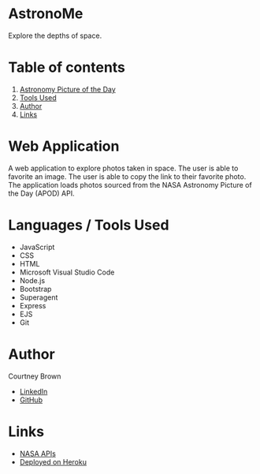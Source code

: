 # AstronoMe
Explore the depths of space.
# Table of contents
1. [Astronomy Picture of the Day](#AstronomyPictureoftheDay)
2. [Tools Used](#toolsused)
3. [Author](#author)
4. [Links](#links)

# Web Application
A web application to explore photos taken in space. 
The user is able to favorite an image. 
The user is able to copy the link to their favorite photo. 
The application loads photos sourced from the NASA Astronomy Picture of the Day (APOD) API.

# Languages / Tools Used
- JavaScript
- CSS
- HTML
- Microsoft Visual Studio Code
- Node.js
- Bootstrap
- Superagent
- Express
- EJS
- Git
# Author
Courtney Brown
- [LinkedIn](https://www.linkedin.com/in/courtneycodes/)
- [GitHub](https://github.com/Courtskit)

# Links
- [NASA APIs](https://api.nasa.gov/#apod)
- [Deployed on Heroku](http://astronomejs.herokuapp.com/)